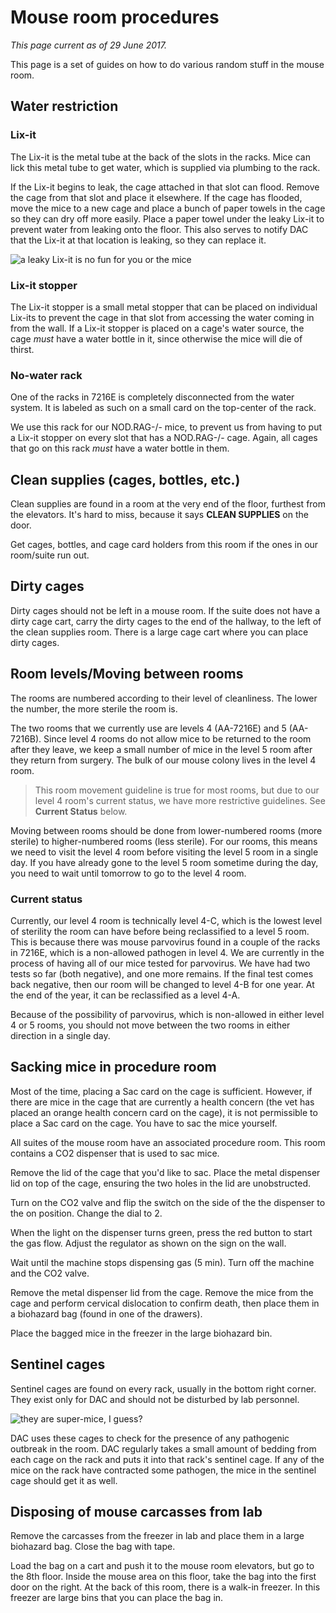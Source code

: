 # Mouse room procedures

_This page current as of 29 June 2017._

This page is a set of guides on how to do various random stuff in the mouse room.

## Water restriction

### Lix-it

The Lix-it is the metal tube at the back of the slots in the racks. Mice can lick this metal tube to get water, which is supplied via plumbing to the rack.

If the Lix-it begins to leak, the cage attached in that slot can flood. Remove the cage from that slot and place it elsewhere. If the cage has flooded, move the mice to a new cage and place a bunch of paper towels in the cage so they can dry off more easily. Place a paper towel under the leaky Lix-it to prevent water from leaking onto the floor. This also serves to notify DAC that the Lix-it at that location is leaking, so they can replace it.

![a leaky Lix-it is no fun for you or the mice](../.gitbook/assets/misc-procedures-00001.jpg)

### Lix-it stopper

The Lix-it stopper is a small metal stopper that can be placed on individual Lix-its to prevent the cage in that slot from accessing the water coming in from the wall. If a Lix-it stopper is placed on a cage's water source, the cage _must_ have a water bottle in it, since otherwise the mice will die of thirst.

### No-water rack

One of the racks in 7216E is completely disconnected from the water system. It is labeled as such on a small card on the top-center of the rack.

We use this rack for our NOD.RAG-/- mice, to prevent us from having to put a Lix-it stopper on every slot that has a NOD.RAG-/- cage. Again, all cages that go on this rack _must_ have a water bottle in them.

## Clean supplies \(cages, bottles, etc.\)

Clean supplies are found in a room at the very end of the floor, furthest from the elevators. It's hard to miss, because it says **CLEAN SUPPLIES** on the door.

Get cages, bottles, and cage card holders from this room if the ones in our room/suite run out.

## Dirty cages

Dirty cages should not be left in a mouse room. If the suite does not have a dirty cage cart, carry the dirty cages to the end of the hallway, to the left of the clean supplies room. There is a large cage cart where you can place dirty cages.

## Room levels/Moving between rooms

The rooms are numbered according to their level of cleanliness. The lower the number, the more sterile the room is.

The two rooms that we currently use are levels 4 \(AA-7216E\) and 5 \(AA-7216B\). Since level 4 rooms do not allow mice to be returned to the room after they leave, we keep a small number of mice in the level 5 room after they return from surgery. The bulk of our mouse colony lives in the level 4 room.

> This room movement guideline is true for most rooms, but due to our level 4 room's current status, we have more restrictive guidelines. See **Current Status** below.

Moving between rooms should be done from lower-numbered rooms \(more sterile\) to higher-numbered rooms \(less sterile\). For our rooms, this means we need to visit the level 4 room before visiting the level 5 room in a single day. If you have already gone to the level 5 room sometime during the day, you need to wait until tomorrow to go to the level 4 room.

### Current status

Currently, our level 4 room is technically level 4-C, which is the lowest level of sterility the room can have before being reclassified to a level 5 room. This is because there was mouse parvovirus found in a couple of the racks in 7216E, which is a non-allowed pathogen in level 4. We are currently in the process of having all of our mice tested for parvovirus. We have had two tests so far \(both negative\), and one more remains. If the final test comes back negative, then our room will be changed to level 4-B for one year. At the end of the year, it can be reclassified as a level 4-A.

Because of the possibility of parvovirus, which is non-allowed in either level 4 or 5 rooms, you should not move between the two rooms in either direction in a single day.

## Sacking mice in procedure room

Most of the time, placing a Sac card on the cage is sufficient. However, if there are mice in the cage that are currently a health concern \(the vet has placed an orange health concern card on the cage\), it is not permissible to place a Sac card on the cage. You have to sac the mice yourself.

All suites of the mouse room have an associated procedure room. This room contains a CO2 dispenser that is used to sac mice.

Remove the lid of the cage that you'd like to sac. Place the metal dispenser lid on top of the cage, ensuring the two holes in the lid are unobstructed.

Turn on the CO2 valve and flip the switch on the side of the the dispenser to the on position. Change the dial to 2.

When the light on the dispenser turns green, press the red button to start the gas flow. Adjust the regulator as shown on the sign on the wall.

Wait until the machine stops dispensing gas \(5 min\). Turn off the machine and the CO2 valve.

Remove the metal dispenser lid from the cage. Remove the mice from the cage and perform cervical dislocation to confirm death, then place them in a biohazard bag \(found in one of the drawers\).

Place the bagged mice in the freezer in the large biohazard bin.

## Sentinel cages

Sentinel cages are found on every rack, usually in the bottom right corner. They exist only for DAC and should not be disturbed by lab personnel.

![they are super-mice, I guess?](../.gitbook/assets/misc-procedures-00002.jpg)

DAC uses these cages to check for the presence of any pathogenic outbreak in the room. DAC regularly takes a small amount of bedding from each cage on the rack and puts it into that rack's sentinel cage. If any of the mice on the rack have contracted some pathogen, the mice in the sentinel cage should get it as well.

## Disposing of mouse carcasses from lab

Remove the carcasses from the freezer in lab and place them in a large biohazard bag. Close the bag with tape.

Load the bag on a cart and push it to the mouse room elevators, but go to the 8th floor. Inside the mouse area on this floor, take the bag into the first door on the right. At the back of this room, there is a walk-in freezer. In this freezer are large bins that you can place the bag in.
